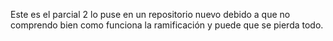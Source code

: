 Este es el parcial 2 lo puse en un repositorio nuevo debido a que no comprendo bien como funciona la ramificación  y puede que se pierda todo. 

